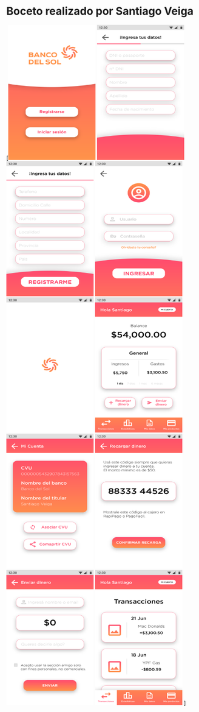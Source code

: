 # Boceto realizado por Santiago Veiga


[<img width="230px" height="355px" src="./Img-Sant/01Start.png">
<img width="230px" height="355px"  src="./Img-Sant/02BRegister1.png">
<img width="230px" height="355px"  src="./Img-Sant/02BRegister2.png">
<img width="230px" height="355px"  src="./Img-Sant/02Login.png">
<img width="230px" height="355px"  src="./Img-Sant/03Loading.png">
<img width="230px" height="355px"  src="./Img-Sant/04Home.png">
<img width="230px" height="355px"  src="./Img-Sant/05MiCuenta.png">
<img width="230px" height="355px"  src="./Img-Sant/06RecargarDinero.png">
<img width="230px" height="355px"  src="./Img-Sant/07EnviarDinero.png">
<img width="230px" height="355px"  src="./Img-Sant/08Transiciones.png">
]
